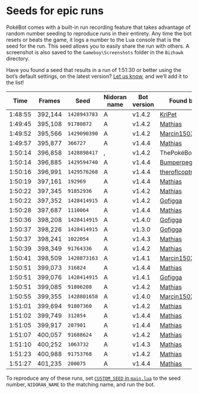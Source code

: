 # Seeds for epic runs

PokéBot comes with a built-in run recording feature that takes advantage of random number seeding to reproduce runs in their entirety. Any time the bot resets or beats the game, it logs a number to the Lua console that is the seed for the run. This seed allows you to easily share the run with others. A screenshot is also saved to the `Gameboy\Screenshots` folder in the `Bizhawk` directory.

Have you found a seed that results in a run of 1:51:30 or better using the bot’s default settings, on the latest version? [Let us know](https://github.com/kylecoburn/PokeBot/issues/4), and we’ll add it to the list!

| Time    | Frames  | Seed         | Nidoran name | Bot version | Found by                                     |
|---------|---------|--------------|--------------|-------------|----------------------------------------------|
| 1:48:55 | 392,144 | `1428943783` | A            | v1.4.2      | [KriPet](https://github.com/KriPet)          |
| 1:49:45 | 395,108 |   `91780872` | A            | v1.4.2      | [Mathias](https://mathiasbynens.be/)         |
| 1:49:52 | 395,566 | `1429090390` | A            | v1.4.2      | [Marcin1503](https://github.com/Marcin1503)  |
| 1:49:57 | 395,877 |     `366727` | A            | v1.4.4      | [Mathias](https://mathiasbynens.be/)         |
| 1:50:14 | 396,858 | `1428898417` | ,            | v1.4.2      | ThePokéBot                                   |
| 1:50:14 | 396,885 | `1429594740` | A            | v1.4.4      | [Bumperpegasus](https://github.com/Bumperpegasus) |
| 1:50:16 | 396,991 | `1429576268` | A            | v1.4.4      | [theroflcoptr](https://github.com/theroflcoptr) |
| 1:50:19 | 397,161 |     `192969` | A            | v1.4.4      | [Mathias](https://mathiasbynens.be/)         |
| 1:50:22 | 397,345 |   `91852936` | A            | v1.4.2      | [Mathias](https://mathiasbynens.be/)         |
| 1:50:22 | 397,352 | `1428414915` | A            | v1.4.2      | [Gofigga](http://www.twitch.tv/gofigga)      |
| 1:50:28 | 397,687 |    `1110064` | A            | v1.4.4      | [Mathias](https://mathiasbynens.be/)         |
| 1:50:36 | 398,208 | `1428414915` | A            | v1.4.0      | [Gofigga](http://www.twitch.tv/gofigga)      |
| 1:50:37 | 398,226 | `1428414915` | A            | v1.3.0      | [Gofigga](http://www.twitch.tv/gofigga)      |
| 1:50:37 | 398,241 |    `1022054` | A            | v1.4.3      | [Mathias](https://mathiasbynens.be/)         |
| 1:50:39 | 398,349 |   `91764336` | A            | v1.4.2      | [Mathias](https://mathiasbynens.be/)         |
| 1:50:41 | 398,509 | `1428873163` | A            | v1.4.1      | [Marcin1503](https://github.com/Marcin1503)  |
| 1:50:51 | 399,073 |     `316824` | A            | v1.4.4      | [Mathias](https://mathiasbynens.be/)         |
| 1:50:51 | 399,076 | `1428414915` | A            | v1.4.1      | [Gofigga](http://www.twitch.tv/gofigga)      |
| 1:50:51 | 399,085 |   `91806208` | A            | v1.4.2      | [Mathias](https://mathiasbynens.be/)         |
| 1:50:55 | 399,355 | `1428801658` | A            | v1.4.0      | [Marcin1503](https://github.com/Marcin1503)  |
| 1:51:01 | 399,694 |   `91807360` | A            | v1.4.2      | [Mathias](https://mathiasbynens.be/)         |
| 1:51:02 | 399,749 |     `312854` | A            | v1.4.4      | [Mathias](https://mathiasbynens.be/)         |
| 1:51:05 | 399,917 |     `207901` | A            | v1.4.4      | [Mathias](https://mathiasbynens.be/)         |
| 1:51:07 | 400,057 |   `91688624` | A            | v1.4.2      | [Mathias](https://mathiasbynens.be/)         |
| 1:51:10 | 400,252 |    `1063732` | A            | v1.4.3      | [Mathias](https://mathiasbynens.be/)         |
| 1:51:23 | 400,988 |   `91753768` | A            | v1.4.2      | [Mathias](https://mathiasbynens.be/)         |
| 1:51:27 | 401,235 |     `200075` | A            | v1.4.4      | [Mathias](https://mathiasbynens.be/)         |

To reproduce any of these runs, set [`CUSTOM_SEED` in `main.lua`](https://github.com/kylecoburn/PokeBot/blob/27aa1dcd2cec1bbe25607fa346836f63b349ad5f/main.lua#L5) to the seed number, `NIDORAN_NAME` to the matching name, and run the bot.
